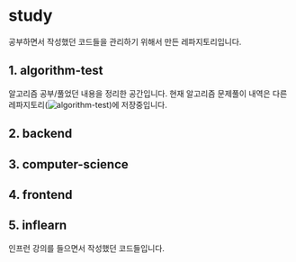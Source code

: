 # study
공부하면서 작성했던 코드들을 관리하기 위해서 만든 레파지토리입니다.

## 1. algorithm-test
알고리즘 공부/풀었던 내용을 정리한 공간입니다.
현재 알고리즘 문제풀이 내역은 다른 레파지토리(![algorithm-test](https://github.com/codeyaki/algorithm-test))에 저장중입니다.

## 2. backend

## 3. computer-science

## 4. frontend

## 5. inflearn
인프런 강의를 들으면서 작성했던 코드들입니다.
